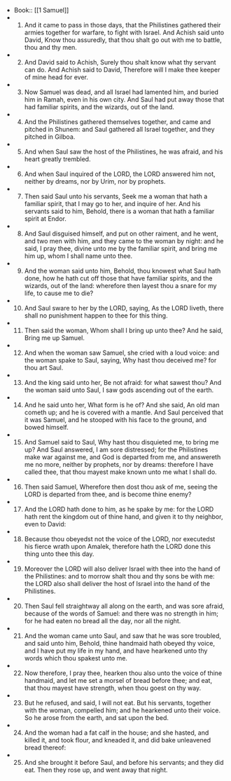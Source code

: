 - Book:: [[1 Samuel]]
- 1. And it came to pass in those days, that the Philistines gathered their armies together for warfare, to fight with Israel. And Achish said unto David, Know thou assuredly, that thou shalt go out with me to battle, thou and thy men.
- 2. And David said to Achish, Surely thou shalt know what thy servant can do. And Achish said to David, Therefore will I make thee keeper of mine head for ever.
- 3. Now Samuel was dead, and all Israel had lamented him, and buried him in Ramah, even in his own city. And Saul had put away those that had familiar spirits, and the wizards, out of the land.
- 4. And the Philistines gathered themselves together, and came and pitched in Shunem: and Saul gathered all Israel together, and they pitched in Gilboa.
- 5. And when Saul saw the host of the Philistines, he was afraid, and his heart greatly trembled.
- 6. And when Saul inquired of the LORD, the LORD answered him not, neither by dreams, nor by Urim, nor by prophets.
- 7. Then said Saul unto his servants, Seek me a woman that hath a familiar spirit, that I may go to her, and inquire of her. And his servants said to him, Behold, there is a woman that hath a familiar spirit at Endor.
- 8. And Saul disguised himself, and put on other raiment, and he went, and two men with him, and they came to the woman by night: and he said, I pray thee, divine unto me by the familiar spirit, and bring me him up, whom I shall name unto thee.
- 9. And the woman said unto him, Behold, thou knowest what Saul hath done, how he hath cut off those that have familiar spirits, and the wizards, out of the land: wherefore then layest thou a snare for my life, to cause me to die?
- 10. And Saul sware to her by the LORD, saying, As the LORD liveth, there shall no punishment happen to thee for this thing.
- 11. Then said the woman, Whom shall I bring up unto thee? And he said, Bring me up Samuel.
- 12. And when the woman saw Samuel, she cried with a loud voice: and the woman spake to Saul, saying, Why hast thou deceived me? for thou art Saul.
- 13. And the king said unto her, Be not afraid: for what sawest thou? And the woman said unto Saul, I saw gods ascending out of the earth.
- 14. And he said unto her, What form is he of? And she said, An old man cometh up; and he is covered with a mantle. And Saul perceived that it was Samuel, and he stooped with his face to the ground, and bowed himself.
- 15. And Samuel said to Saul, Why hast thou disquieted me, to bring me up? And Saul answered, I am sore distressed; for the Philistines make war against me, and God is departed from me, and answereth me no more, neither by prophets, nor by dreams: therefore I have called thee, that thou mayest make known unto me what I shall do.
- 16. Then said Samuel, Wherefore then dost thou ask of me, seeing the LORD is departed from thee, and is become thine enemy?
- 17. And the LORD hath done to him, as he spake by me: for the LORD hath rent the kingdom out of thine hand, and given it to thy neighbor, even to David:
- 18. Because thou obeyedst not the voice of the LORD, nor executedst his fierce wrath upon Amalek, therefore hath the LORD done this thing unto thee this day.
- 19. Moreover the LORD will also deliver Israel with thee into the hand of the Philistines: and to morrow shalt thou and thy sons be with me: the LORD also shall deliver the host of Israel into the hand of the Philistines.
- 20. Then Saul fell straightway all along on the earth, and was sore afraid, because of the words of Samuel: and there was no strength in him; for he had eaten no bread all the day, nor all the night.
- 21. And the woman came unto Saul, and saw that he was sore troubled, and said unto him, Behold, thine handmaid hath obeyed thy voice, and I have put my life in my hand, and have hearkened unto thy words which thou spakest unto me.
- 22. Now therefore, I pray thee, hearken thou also unto the voice of thine handmaid, and let me set a morsel of bread before thee; and eat, that thou mayest have strength, when thou goest on thy way.
- 23. But he refused, and said, I will not eat. But his servants, together with the woman, compelled him; and he hearkened unto their voice. So he arose from the earth, and sat upon the bed.
- 24. And the woman had a fat calf in the house; and she hasted, and killed it, and took flour, and kneaded it, and did bake unleavened bread thereof:
- 25. And she brought it before Saul, and before his servants; and they did eat. Then they rose up, and went away that night.
